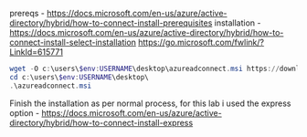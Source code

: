 prereqs - https://docs.microsoft.com/en-us/azure/active-directory/hybrid/how-to-connect-install-prerequisites
installation - https://docs.microsoft.com/en-us/azure/active-directory/hybrid/how-to-connect-install-select-installation
https://go.microsoft.com/fwlink/?LinkId=615771

```powershell
wget -O c:\users\$env:USERNAME\desktop\azureadconnect.msi https://download.microsoft.com/download/B/0/0/B00291D0-5A83-4DE7-86F5-980BC00DE05A/AzureADConnect.msi
cd c:\users\$env:USERNAME\desktop\
.\azureadconnect.msi
```
Finish the installation as per normal process, for this lab i used the express option - https://docs.microsoft.com/en-us/azure/active-directory/hybrid/how-to-connect-install-express